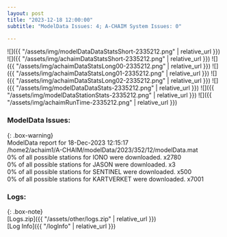```yaml
---
layout: post
title: "2023-12-18 12:00:00"
subtitle: "ModelData Issues: 4; A-CHAIM System Issues: 0"

---
```


![]({{ "/assets/img/modelDataDataStatsShort-2335212.png" | relative_url }})
![]({{ "/assets/img/achaimDataStatsShort-2335212.png" | relative_url }})
![]({{ "/assets/img/achaimDataStatsLong00-2335212.png" | relative_url }})
![]({{ "/assets/img/achaimDataStatsLong01-2335212.png" | relative_url }})
![]({{ "/assets/img/achaimDataStatsLong02-2335212.png" | relative_url }})
![]({{ "/assets/img/modelDataDataStats-2335212.png" | relative_url }})
![]({{ "/assets/img/modelDataStationStats-2335212.png" | relative_url }})
![]({{ "/assets/img/achaimRunTime-2335212.png" | relative_url }})


### ModelData Issues:  
  
{: .box-warning}  
 ModelData report for 18-Dec-2023 12:15:17   
 /home2/achaim1/A-CHAIM/modelData/2023/352/12/modelData.mat   
 0% of all possible stations for IONO were downloaded. x2780   
 0% of all possible stations for JASON were downloaded. x3   
 0% of all possible stations for SENTINEL were downloaded. x500   
 0% of all possible stations for KARTVERKET were downloaded. x7001   
  


### Logs:  
  
{: .box-note}  
[Logs.zip]({{ "/assets/other/logs.zip" | relative_url }})  
[Log Info]({{ "/logInfo" | relative_url }})  
